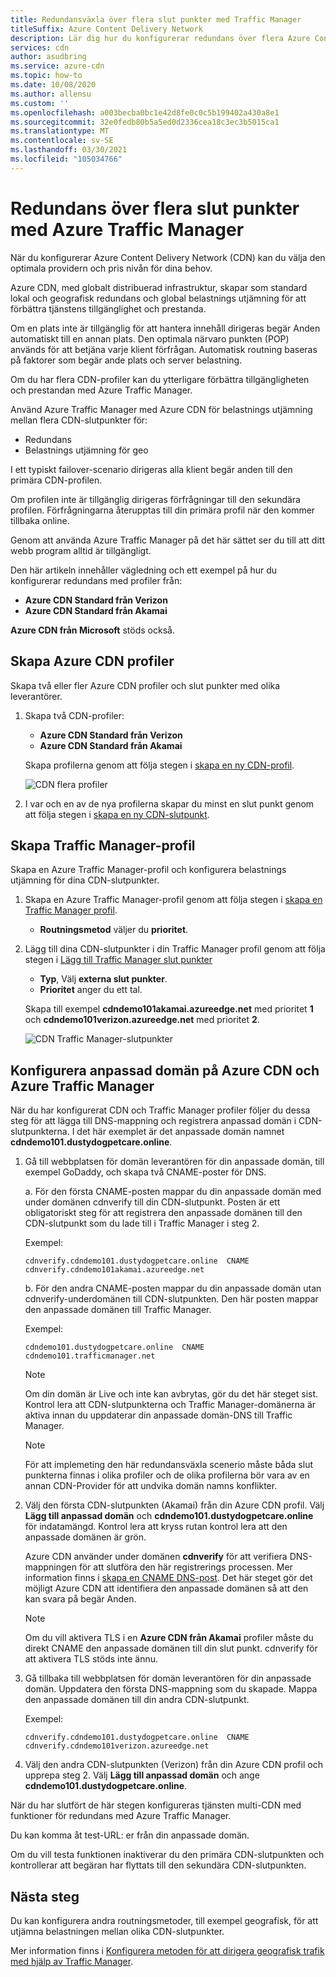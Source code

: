 ```yaml
---
title: Redundansväxla över flera slut punkter med Traffic Manager
titleSuffix: Azure Content Delivery Network
description: Lär dig hur du konfigurerar redundans över flera Azure Content Delivery Network-slutpunkter med hjälp av Azure Traffic Manager.
services: cdn
author: asudbring
ms.service: azure-cdn
ms.topic: how-to
ms.date: 10/08/2020
ms.author: allensu
ms.custom: ''
ms.openlocfilehash: a003becba0bc1e42d8fe0c0c5b199402a430a8e1
ms.sourcegitcommit: 32e0fedb80b5a5ed0d2336cea18c3ec3b5015ca1
ms.translationtype: MT
ms.contentlocale: sv-SE
ms.lasthandoff: 03/30/2021
ms.locfileid: "105034766"
---
```

# <a name="failover-across-multiple-endpoints-with-azure-traffic-manager"></a>Redundans över flera slut punkter med Azure Traffic Manager

När du konfigurerar Azure Content Delivery Network (CDN) kan du välja den optimala providern och pris nivån för dina behov. 

Azure CDN, med globalt distribuerad infrastruktur, skapar som standard lokal och geografisk redundans och global belastnings utjämning för att förbättra tjänstens tillgänglighet och prestanda. 

Om en plats inte är tillgänglig för att hantera innehåll dirigeras begär Anden automatiskt till en annan plats. Den optimala närvaro punkten (POP) används för att betjäna varje klient förfrågan. Automatisk routning baseras på faktorer som begär ande plats och server belastning.
 
Om du har flera CDN-profiler kan du ytterligare förbättra tillgängligheten och prestandan med Azure Traffic Manager. 

Använd Azure Traffic Manager med Azure CDN för belastnings utjämning mellan flera CDN-slutpunkter för:
 
* Redundans
* Belastnings utjämning för geo 

I ett typiskt failover-scenario dirigeras alla klient begär anden till den primära CDN-profilen. 

Om profilen inte är tillgänglig dirigeras förfrågningar till den sekundära profilen.  Förfrågningarna återupptas till din primära profil när den kommer tillbaka online.

Genom att använda Azure Traffic Manager på det här sättet ser du till att ditt webb program alltid är tillgängligt. 

Den här artikeln innehåller vägledning och ett exempel på hur du konfigurerar redundans med profiler från: 

* **Azure CDN Standard från Verizon**
* **Azure CDN Standard från Akamai**

**Azure CDN från Microsoft** stöds också.

## <a name="create-azure-cdn-profiles"></a>Skapa Azure CDN profiler
Skapa två eller fler Azure CDN profiler och slut punkter med olika leverantörer.

1. Skapa två CDN-profiler:
    * **Azure CDN Standard från Verizon**
    * **Azure CDN Standard från Akamai** 

    Skapa profilerna genom att följa stegen i [skapa en ny CDN-profil](cdn-create-new-endpoint.md#create-a-new-cdn-profile).
 
   ![CDN flera profiler](./media/cdn-traffic-manager/cdn-multiple-profiles.png)

2. I var och en av de nya profilerna skapar du minst en slut punkt genom att följa stegen i [skapa en ny CDN-slutpunkt](cdn-create-new-endpoint.md#create-a-new-cdn-endpoint).

## <a name="create-traffic-manager-profile"></a>Skapa Traffic Manager-profil
Skapa en Azure Traffic Manager-profil och konfigurera belastnings utjämning för dina CDN-slutpunkter. 

1. Skapa en Azure Traffic Manager-profil genom att följa stegen i [skapa en Traffic Manager profil](../traffic-manager/quickstart-create-traffic-manager-profile.md). 

    * **Routningsmetod** väljer du **prioritet**.

2. Lägg till dina CDN-slutpunkter i din Traffic Manager profil genom att följa stegen i [Lägg till Traffic Manager slut punkter](../traffic-manager/quickstart-create-traffic-manager-profile.md#add-traffic-manager-endpoints)

    * **Typ**, Välj **externa slut punkter**.
    * **Prioritet** anger du ett tal.

    Skapa till exempel **cdndemo101akamai.azureedge.net** med prioritet **1** och **cdndemo101verizon.azureedge.net** med prioritet **2**.

   ![CDN Traffic Manager-slutpunkter](./media/cdn-traffic-manager/cdn-traffic-manager-endpoints.png)


## <a name="configure-custom-domain-on-azure-cdn-and-azure-traffic-manager"></a>Konfigurera anpassad domän på Azure CDN och Azure Traffic Manager
När du har konfigurerat CDN och Traffic Manager profiler följer du dessa steg för att lägga till DNS-mappning och registrera anpassad domän i CDN-slutpunkterna. I det här exemplet är det anpassade domän namnet **cdndemo101.dustydogpetcare.online**.

1. Gå till webbplatsen för domän leverantören för din anpassade domän, till exempel GoDaddy, och skapa två CNAME-poster för DNS. 

    a. För den första CNAME-posten mappar du din anpassade domän med under domänen cdnverify till din CDN-slutpunkt. Posten är ett obligatoriskt steg för att registrera den anpassade domänen till den CDN-slutpunkt som du lade till i Traffic Manager i steg 2.

      Exempel: 

      `cdnverify.cdndemo101.dustydogpetcare.online  CNAME  cdnverify.cdndemo101akamai.azureedge.net`  

    b. För den andra CNAME-posten mappar du din anpassade domän utan cdnverify-underdomänen till CDN-slutpunkten. Den här posten mappar den anpassade domänen till Traffic Manager. 

      Exempel: 
      
      `cdndemo101.dustydogpetcare.online  CNAME  cdndemo101.trafficmanager.net`   

    > [!NOTE]
    > Om din domän är Live och inte kan avbrytas, gör du det här steget sist. Kontrol lera att CDN-slutpunkterna och Traffic Manager-domänerna är aktiva innan du uppdaterar din anpassade domän-DNS till Traffic Manager.
    >
   
    > [!NOTE]
    > För att implemeting den här redundansväxla scenerio måste båda slut punkterna finnas i olika profiler och de olika profilerna bör vara av en annan CDN-Provider för att undvika domän namns konflikter.
    > 

2.  Välj den första CDN-slutpunkten (Akamai) från din Azure CDN profil. Välj **Lägg till anpassad domän** och **cdndemo101.dustydogpetcare.online** för indatamängd. Kontrol lera att kryss rutan kontrol lera att den anpassade domänen är grön. 

    Azure CDN använder under domänen **cdnverify** för att verifiera DNS-mappningen för att slutföra den här registrerings processen. Mer information finns i [skapa en CNAME DNS-post](cdn-map-content-to-custom-domain.md#create-a-cname-dns-record). Det här steget gör det möjligt Azure CDN att identifiera den anpassade domänen så att den kan svara på begär Anden.
    
    > [!NOTE]
    > Om du vill aktivera TLS i en **Azure CDN från Akamai** profiler måste du direkt CNAME den anpassade domänen till din slut punkt. cdnverify för att aktivera TLS stöds inte ännu. 
    >

3.  Gå tillbaka till webbplatsen för domän leverantören för din anpassade domän. Uppdatera den första DNS-mappning som du skapade. Mappa den anpassade domänen till din andra CDN-slutpunkt.
                             
    Exempel: 

    `cdnverify.cdndemo101.dustydogpetcare.online  CNAME  cdnverify.cdndemo101verizon.azureedge.net`  

4. Välj den andra CDN-slutpunkten (Verizon) från din Azure CDN profil och upprepa steg 2. Välj **Lägg till anpassad domän** och ange **cdndemo101.dustydogpetcare.online**.
 
När du har slutfört de här stegen konfigureras tjänsten multi-CDN med funktioner för redundans med Azure Traffic Manager. 

Du kan komma åt test-URL: er från din anpassade domän. 

Om du vill testa funktionen inaktiverar du den primära CDN-slutpunkten och kontrollerar att begäran har flyttats till den sekundära CDN-slutpunkten. 

## <a name="next-steps"></a>Nästa steg
Du kan konfigurera andra routningsmetoder, till exempel geografisk, för att utjämna belastningen mellan olika CDN-slutpunkter. 

Mer information finns i [Konfigurera metoden för att dirigera geografisk trafik med hjälp av Traffic Manager](../traffic-manager/traffic-manager-configure-geographic-routing-method.md).

